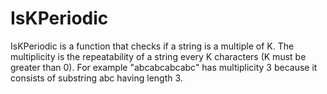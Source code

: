 # IsKPeriodic
IsKPeriodic is a function that checks if a string is a multiple of K.
The multiplicity is the repeatability of a string every K characters (K must be greater than 0). For example "abcabcabcabc" has multiplicity 3 because it consists of substring abc having length 3.
